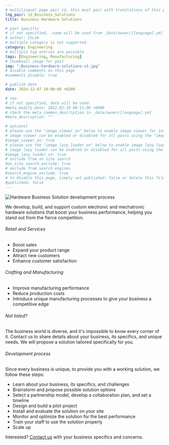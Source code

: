 ```yaml
---
# multilingual page pair id, this must pair with translations of this page. (This name must be unique)
lng_pair: id_Business_Solutions
title: Business Hardware Solutions

# post specific
# if not specified, .name will be used from _data/owner/[language].yml
# author: 1SLab
# multiple category is not supported
category: Engineering
# multiple tag entries are possible
tags: [Engineering, Manufacturing]
# thumbnail image for post
img: ":Business-hardware-solutions-v1.jpg"
# disable comments on this page
#comments_disable: true

# publish date
date: 2024-12-07 10:00:00 +0200

# seo
# if not specified, date will be used.
#meta_modify_date: 2022-02-10 08:11:06 +0900
# check the meta_common_description in _data/owner/[language].yml
#meta_description: ""

# optional
# please use the "image_viewer_on" below to enable image viewer for individual pages or posts (_posts/ or [language]/_posts folders).
# image viewer can be enabled or disabled for all posts using the "image_viewer_posts: true" setting in _data/conf/main.yml.
#image_viewer_on: true
# please use the "image_lazy_loader_on" below to enable image lazy loader for individual pages or posts (_posts/ or [language]/_posts folders).
# image lazy loader can be enabled or disabled for all posts using the "image_lazy_loader_posts: true" setting in _data/conf/main.yml.
#image_lazy_loader_on: true
# exclude from on site search
#on_site_search_exclude: true
# exclude from search engines
#search_engine_exclude: true
# to disable this page, simply set published: false or delete this file
#published: false
---
```

![Hardware Business Solution development process](:Business-hardware-solutions-v1.jpg)

We develop, build, and support custom electronic and mechatronic hardware solutions that boost your business performance, helping you stand out from the fierce competition.

###### Retail and Services
- Boost sales
- Expand your product range
- Attract new customers
- Enhance customer satisfaction

###### Crafting and Manufacturing
- Improve manufacturing performance
- Reduce production costs
- Introduce unique manufacturing processes to give your business a competitive edge

###### Not listed?
The business world is diverse, and it's impossible to know every corner of it. Contact us to share details about your business, its specifics, and unique needs. We will propose a solution tailored specifically for you.

###### Development process
Since every business is unique, to provide you with a working solution, we follow these steps:
- Learn about your business, its specifics, and challenges
- Brainstorm and propose possible solution options
- Select a partnership model, develop a collaboration plan, and set a timeline
- Design and build a pilot project
- Install and evaluate the solution on your site
- Monitor and optimize the solution for the best performance
- Train your staff to use the solution properly
- Scale up

Interested? [Contact us](/tabs/about) with your business specifics and concerns.
